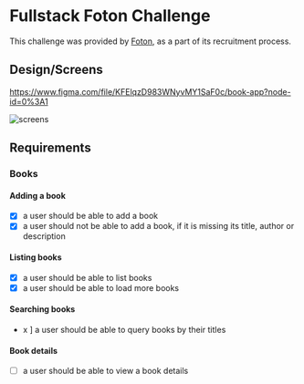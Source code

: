 # Fullstack Foton Challenge

This challenge was provided by [Foton](https://github.com/FotonTech), as a part of its recruitment process.

## Design/Screens

https://www.figma.com/file/KFElqzD983WNyvMY1SaF0c/book-app?node-id=0%3A1

![screens](https://user-images.githubusercontent.com/13947203/114562602-04ac2880-9c45-11eb-8f33-cc6637c475fb.png)

## Requirements

### Books

#### Adding a book

- [x] a user should be able to add a book
- [x] a user should not be able to add a book, if it is missing its title, author or description

#### Listing books

- [x] a user should be able to list books
- [x] a user should be able to load more books

#### Searching books

- x ] a user should be able to query books by their titles

#### Book details

- [ ] a user should be able to view a book details
